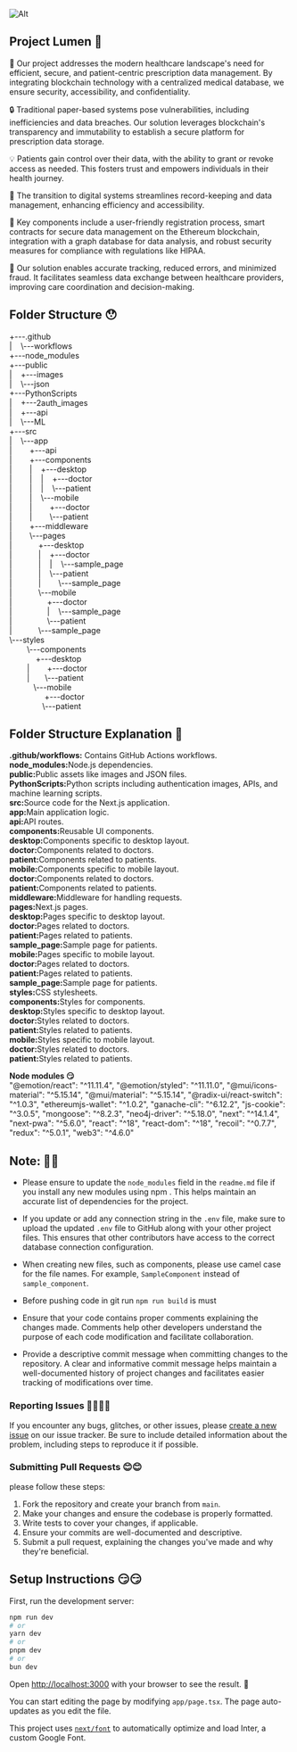 ![Alt](https://repobeats.axiom.co/api/embed/5b856a2914d963228592b041fc375c4f001137bc.svg "Repobeats analytics image")

## Project Lumen 🙂

🏥 Our project addresses the modern healthcare landscape's need for efficient, secure, and patient-centric prescription data management. By integrating blockchain technology with a centralized medical database, we ensure security, accessibility, and confidentiality.

🔒 Traditional paper-based systems pose vulnerabilities, including inefficiencies and data breaches. Our solution leverages blockchain's transparency and immutability to establish a secure platform for prescription data storage.

💡 Patients gain control over their data, with the ability to grant or revoke access as needed. This fosters trust and empowers individuals in their health journey.

🚀 The transition to digital systems streamlines record-keeping and data management, enhancing efficiency and accessibility.

🔐 Key components include a user-friendly registration process, smart contracts for secure data management on the Ethereum blockchain, integration with a graph database for data analysis, and robust security measures for compliance with regulations like HIPAA.

🌟 Our solution enables accurate tracking, reduced errors, and minimized fraud. It facilitates seamless data exchange between healthcare providers, improving care coordination and decision-making.

## Folder Structure 😯

<p>+---.github <br />
|&nbsp &nbsp \---workflows <br />
+---node_modules <br />
+---public <br />
|&nbsp &nbsp +---images<br />
|&nbsp &nbsp \---json<br />
+---PythonScripts<br />
|&nbsp &nbsp +---2auth_images<br />
|&nbsp &nbsp +---api<br />
|&nbsp &nbsp \---ML<br />
+---src<br />
|&nbsp &nbsp \---app<br />
|&nbsp &nbsp &nbsp &nbsp +---api<br />
|&nbsp &nbsp &nbsp &nbsp +---components<br />
|&nbsp &nbsp &nbsp &nbsp |&nbsp &nbsp +---desktop<br />
|&nbsp &nbsp &nbsp &nbsp |&nbsp &nbsp |&nbsp &nbsp +---doctor<br />
|&nbsp &nbsp &nbsp &nbsp |&nbsp &nbsp |&nbsp &nbsp \---patient<br />
|&nbsp &nbsp &nbsp &nbsp |&nbsp &nbsp \---mobile<br />
|&nbsp &nbsp &nbsp &nbsp |&nbsp &nbsp &nbsp &nbsp +---doctor<br />
|&nbsp &nbsp &nbsp &nbsp |&nbsp &nbsp &nbsp &nbsp \---patient<br />
|&nbsp &nbsp &nbsp &nbsp +---middleware<br />
|&nbsp &nbsp &nbsp &nbsp \---pages<br />
|&nbsp &nbsp &nbsp &nbsp &nbsp &nbsp +---desktop<br />
|&nbsp &nbsp &nbsp &nbsp &nbsp &nbsp |&nbsp &nbsp +---doctor<br />
|&nbsp &nbsp &nbsp &nbsp &nbsp &nbsp |&nbsp &nbsp |&nbsp &nbsp \---sample_page<br />
|&nbsp &nbsp &nbsp &nbsp &nbsp &nbsp |&nbsp &nbsp \---patient<br />
|&nbsp &nbsp &nbsp &nbsp &nbsp &nbsp |&nbsp &nbsp &nbsp &nbsp \---sample_page<br />
|&nbsp &nbsp &nbsp &nbsp &nbsp &nbsp \---mobile<br />
|&nbsp &nbsp &nbsp &nbsp &nbsp &nbsp &nbsp &nbsp +---doctor<br />
|&nbsp &nbsp &nbsp &nbsp &nbsp &nbsp &nbsp &nbsp |&nbsp &nbsp \---sample_page<br />
|&nbsp &nbsp &nbsp &nbsp &nbsp &nbsp &nbsp &nbsp  \---patient<br />
|&nbsp &nbsp &nbsp &nbsp &nbsp &nbsp \---sample_page<br />
\---styles<br />
 &nbsp &nbsp &nbsp &nbsp \---components<br />
 &nbsp &nbsp &nbsp &nbsp &nbsp &nbsp +---desktop<br />
 &nbsp &nbsp &nbsp &nbsp |&nbsp &nbsp &nbsp &nbsp +---doctor<br />
 &nbsp &nbsp &nbsp &nbsp |&nbsp &nbsp&nbsp &nbsp  \---patient<br />
 &nbsp &nbsp &nbsp &nbsp&nbsp &nbsp  \---mobile<br />
 &nbsp &nbsp &nbsp &nbsp &nbsp &nbsp &nbsp &nbsp +---doctor<br />
 &nbsp &nbsp &nbsp &nbsp&nbsp &nbsp &nbsp &nbsp  \---patient<br />
</p>

## Folder Structure Explanation 🤨

<b>.github/workflows:</b> Contains GitHub Actions workflows.<br />
<b>node_modules:</b>Node.js dependencies.<br />
<b>public:</b>Public assets like images and JSON files.<br />
<b>PythonScripts:</b>Python scripts including authentication images, APIs, and machine learning scripts.<br />
<b>src:</b>Source code for the Next.js application.<br />
<b>app:</b>Main application logic.<br />
<b>api:</b>API routes.<br />
<b>components:</b>Reusable UI components.<br />
<b>desktop:</b>Components specific to desktop layout.<br />
<b>doctor:</b>Components related to doctors.<br />
<b>patient:</b>Components related to patients.<br />
<b>mobile:</b>Components specific to mobile layout.<br />
<b>doctor:</b>Components related to doctors.<br />
<b>patient:</b>Components related to patients.<br />
<b>middleware:</b>Middleware for handling requests.<br />
<b>pages:</b>Next.js pages.<br />
<b>desktop:</b>Pages specific to desktop layout.<br />
<b>doctor:</b>Pages related to doctors.<br />
<b>patient:</b>Pages related to patients.<br />
<b>sample_page:</b>Sample page for patients.<br />
<b>mobile:</b>Pages specific to mobile layout.<br />
<b>doctor:</b>Pages related to doctors.<br />
<b>patient:</b>Pages related to patients.<br />
<b>sample_page:</b>Sample page for patients.<br />
<b>styles:</b>CSS stylesheets.<br />
<b>components:</b>Styles for components.<br />
<b>desktop:</b>Styles specific to desktop layout.<br />
<b>doctor:</b>Styles related to doctors.<br />
<b>patient:</b>Styles related to patients.<br />
<b>mobile:</b>Styles specific to mobile layout.<br />
<b>doctor:</b>Styles related to doctors.<br />
<b>patient:</b>Styles related to patients.<br />

<p><b>Node modules 😏</b></br>
 "@emotion/react": "^11.11.4",
        "@emotion/styled": "^11.11.0",
        "@mui/icons-material": "^5.15.14",
        "@mui/material": "^5.15.14",
        "@radix-ui/react-switch": "^1.0.3",
        "ethereumjs-wallet": "^1.0.2",
        "ganache-cli": "^6.12.2",
        "js-cookie": "^3.0.5",
        "mongoose": "^8.2.3",
        "neo4j-driver": "^5.18.0",
        "next": "^14.1.4",
        "next-pwa": "^5.6.0",
        "react": "^18",
        "react-dom": "^18",
        "recoil": "^0.7.7",
        "redux": "^5.0.1",
        "web3": "^4.6.0" 
</p>

## Note: 🥸🥸

- Please ensure to update the `node_modules` field in the `readme.md` file if you install any new modules using npm . This helps maintain an accurate list of dependencies for the project.

- If you update or add any connection string in the `.env` file, make sure to upload the updated `.env` file to GitHub along with your other project files. This ensures that other contributors have access to the correct database connection configuration.

- When creating new files, such as components, please use camel case for the file names. For example, `SampleComponent` instead of `sample_component`.
- Before pushing code in git run `npm run build` is must
- Ensure that your code contains proper comments explaining the changes made. Comments help other developers understand the purpose of each code modification and facilitate collaboration.

- Provide a descriptive commit message when committing changes to the repository. A clear and informative commit message helps maintain a well-documented history of project changes and facilitates easier tracking of modifications over time.

### Reporting Issues 🤦‍♀️🤦‍♂️

If you encounter any bugs, glitches, or other issues, please [create a new issue](link-to-issue-tracker) on our issue tracker. Be sure to include detailed information about the problem, including steps to reproduce it if possible.

### Submitting Pull Requests 😊😊

please follow these steps:

1. Fork the repository and create your branch from `main`.
2. Make your changes and ensure the codebase is properly formatted.
3. Write tests to cover your changes, if applicable.
4. Ensure your commits are well-documented and descriptive.
5. Submit a pull request, explaining the changes you've made and why they're beneficial.

## Setup Instructions 😏😏

First, run the development server:

```bash
npm run dev
# or
yarn dev
# or
pnpm dev
# or
bun dev
```

Open [http://localhost:3000](http://localhost:3000) with your browser to see the result. 🤗

You can start editing the page by modifying `app/page.tsx`. The page auto-updates as you edit the file.

This project uses [`next/font`](https://nextjs.org/docs/basic-features/font-optimization) to automatically optimize and load Inter, a custom Google Font.
